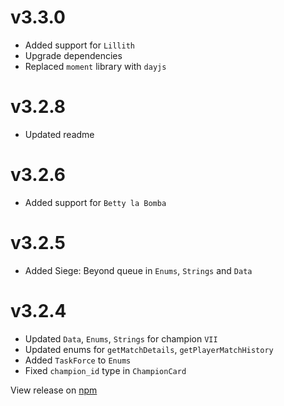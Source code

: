 # v3.3.0
- Added support for `Lillith`
- Upgrade dependencies
- Replaced `moment` library with `dayjs`

# v3.2.8
- Updated readme

# v3.2.6
- Added support for `Betty la Bomba`

# v3.2.5
- Added Siege: Beyond queue in `Enums`, `Strings` and `Data`

# v3.2.4
- Updated `Data`, `Enums`, `Strings` for champion `VII`
- Updated enums for `getMatchDetails`, `getPlayerMatchHistory`
- Added `TaskForce` to `Enums`
- Fixed `champion_id` type in `ChampionCard` 

View release on [npm](https://www.npmjs.com/package/pe-paladins.js/v/3.3.0)